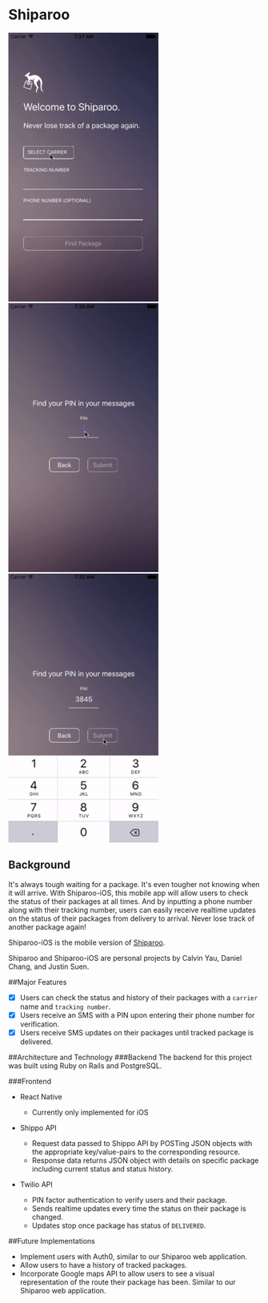 # Shiparoo

<!-- <img src="https://github.com/justinsuen/shiparoo-ios/blob/master/docs/form.png" width="300">
<img src="https://github.com/justinsuen/shiparoo-ios/blob/master/docs/show.png" width="300"> -->

<img src="./docs/track_num.gif" width="300" height="537">
<img src="./docs/pin.gif" width="300" height="537">
<img src="./docs/details.gif" width="300" height="537">

## Background

It's always tough waiting for a package. It's even tougher not knowing when it will arrive. With Shiparoo-iOS, this mobile app will allow users to check the status of their packages at all times. And by inputting a phone number along with their tracking number, users can easily receive realtime updates on the status of their packages from delivery to arrival. Never lose track of another package again!

Shiparoo-iOS is the mobile version of [Shiparoo](https://github.com/DanielLChang/Shiparoo).

Shiparoo and Shiparoo-iOS are personal projects by Calvin Yau, Daniel Chang, and Justin Suen.

##Major Features
- [x] Users can check the status and history of their packages with a `carrier` name and `tracking number`.
- [x] Users receive an SMS with a PIN upon entering their phone number for verification.
- [x] Users receive SMS updates on their packages until tracked package is delivered.

##Architecture and Technology
###Backend
The backend for this project was built using Ruby on Rails and PostgreSQL.

###Frontend
- React Native
  - Currently only implemented for iOS

- Shippo API
  - Request data passed to Shippo API by POSTing JSON objects with the appropriate key/value-pairs to the corresponding resource.
  - Response data returns JSON object with details on specific package including current status and status history.

- Twilio API
  - PIN factor authentication to verify users and their package.
  - Sends realtime updates every time the status on their package is changed.
  - Updates stop once package has status of `DELIVERED`.

##Future Implementations
- Implement users with Auth0, similar to our Shiparoo web application.
- Allow users to have a history of tracked packages.
- Incorporate Google maps API to allow users to see a visual representation of the route their package has been. Similar to our Shiparoo web application.
